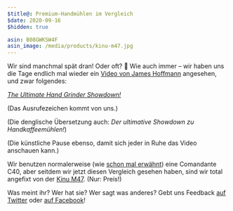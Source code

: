 ```yaml
---
$title@: Premium-Handmühlen im Vergleich
$date: 2020-09-16
$hidden: true

asin: B08GWKSW4F
asin_image: /media/products/kinu-m47.jpg
---
```


Wir sind manchmal spät dran! Oder oft? 🤔 Wie auch immer – wir haben uns die Tage endlich mal wieder ein [Video von James Hoffmann](https://www.youtube.com/channel/UCMb0O2CdPBNi-QqPk5T3gsQ) angesehen, und zwar folgendes:

[_The Ultimate Hand Grinder Showdown!_](https://www.youtube.com/watch?v=dn9OuRl1F3k)

(Das Ausrufezeichen kommt von uns.)

(Die denglische Übersetzung auch: _Der ultimative Showdown zu Handkaffeemühlen!_)

(Die künstliche Pause ebenso, damit sich jeder in Ruhe das Video anschauen kann.)

Wir benutzen normalerweise (wie [schon mal erwähnt]([url('/content/posts/20190618.md')])) eine Comandante C40, aber seitdem wir jetzt diesen Vergleich gesehen haben, sind wir total angefixt von der [Kinu M47](https://www.amazon.de/dp/B08GWKSW4F/?tag=hhk-21). (Nur: Preis!)

Was meint ihr? Wer hat sie? Wer sagt was anderes? Gebt uns Feedback [auf Twitter](@@) oder [auf Facebook](@@)!
